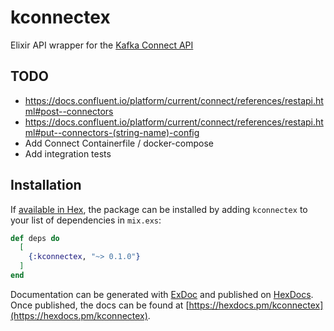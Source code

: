 # kconnectex

Elixir API wrapper for the [Kafka Connect API](https://docs.confluent.io/platform/current/connect/references/restapi.html)

## TODO

* https://docs.confluent.io/platform/current/connect/references/restapi.html#post--connectors
* https://docs.confluent.io/platform/current/connect/references/restapi.html#put--connectors-(string-name)-config
* Add Connect Containerfile / docker-compose
* Add integration tests

## Installation

If [available in Hex](https://hex.pm/docs/publish), the package can be installed
by adding `kconnectex` to your list of dependencies in `mix.exs`:

```elixir
def deps do
  [
    {:kconnectex, "~> 0.1.0"}
  ]
end
```

Documentation can be generated with [ExDoc](https://github.com/elixir-lang/ex_doc)
and published on [HexDocs](https://hexdocs.pm). Once published, the docs can
be found at [https://hexdocs.pm/kconnectex](https://hexdocs.pm/kconnectex).
